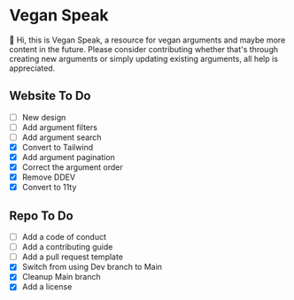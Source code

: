 # Vegan Speak

👋 Hi, this is Vegan Speak, a resource for vegan arguments and maybe more content in the future. Please consider contributing whether that's through creating new arguments or simply updating existing arguments, all help is appreciated.

## Website To Do

- [ ] New design
- [ ] Add argument filters
- [ ] Add argument search
- [x] Convert to Tailwind
- [x] Add argument pagination
- [x] Correct the argument order
- [x] Remove DDEV
- [x] Convert to 11ty

## Repo To Do

- [ ] Add a code of conduct
- [ ] Add a contributing guide
-	[ ] Add a pull request template
- [x] Switch from using Dev branch to Main
- [x] Cleanup Main branch
- [x] Add a license
